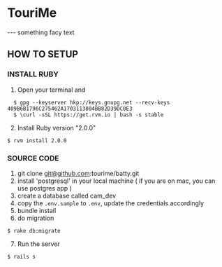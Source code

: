 # TouriMe
--- something facy text

## HOW TO SETUP
### INSTALL RUBY
1. Open your terminal and 
  ```
    $ gpg --keyserver hkp://keys.gnupg.net --recv-keys 409B6B1796C275462A1703113804BB82D39DC0E3
    $ \curl -sSL https://get.rvm.io | bash -s stable
  ```
2. Install Ruby version "2.0.0"
  ``` 
  $ rvm install 2.0.0
  ```

### SOURCE CODE
1. git clone git@github.com:tourime/batty.git
2. install 'postgresql' in your local machine ( if you are on mac, you can use postgres app )
3. create a database called cam_dev
4. copy the `.env.sample` to `.env`, update the credentials accordingly
5. bundle install
6. do migration
  ```
  $ rake db:migrate
  ```
7. Run the server
  ```
  $ rails s
  ```

